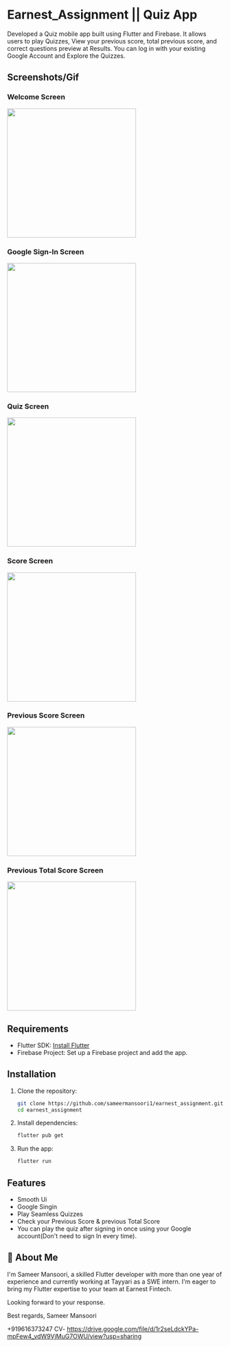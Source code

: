 # Earnest_Assignment || Quiz App

Developed a Quiz mobile app built using Flutter and Firebase. It allows users to play Quizzes, View your previous score, total previous score, and correct questions preview at Results.
You can log in with your existing Google Account and Explore the Quizzes.


## Screenshots/Gif



### Welcome Screen

<img src="https://github.com/user-attachments/assets/64740f82-c1aa-4136-8bc0-91cec3546dc8" width="300" hieght="100" />

### Google Sign-In Screen

<img src="https://github.com/user-attachments/assets/55a687d4-616d-4683-b021-fdac1c744ea1" width="300" hieght="100" />

### Quiz Screen

<img src="https://github.com/user-attachments/assets/5192f264-7525-4b91-9555-18054d1d2d2f" width="300" hieght="100" />

### Score Screen

<img src="https://github.com/user-attachments/assets/e2b1f59a-9711-4cb4-a45b-c4de619826af" width="300" hieght="100" />

### Previous Score Screen

<img src="https://github.com/user-attachments/assets/af06a254-370a-422d-b90e-a644262e9f44" width="300" hieght="100" />

### Previous Total Score Screen

<img src="https://github.com/user-attachments/assets/264d36f2-be87-4669-af81-1efeb66a9064" width="300" hieght="100" />


## Requirements
- Flutter SDK: [Install Flutter](https://flutter.dev/docs/get-started/install)
- Firebase Project: Set up a Firebase project and add the app.

## Installation

1. Clone the repository:
   ```bash
   git clone https://github.com/sameermansoori1/earnest_assignment.git
   cd earnest_assignment

2. Install dependencies:
   ```bash
   flutter pub get

3. Run the app:
   ```bash
   flutter run


## Features

- Smooth Ui 
- Google Singin
- Play Seamless Quizzes
- Check your Previous Score & previous Total Score
- You can play the quiz after signing in once using your Google account(Don't need to sign In every time).


## 🚀 About Me
I'm Sameer Mansoori, a skilled Flutter developer with more than one year of experience and currently working at Tayyari as a SWE intern. 
I'm eager to bring my Flutter expertise to your team at Earnest Fintech.



Looking forward to your response.

Best regards,
Sameer Mansoori

+919616373247
CV- https://drive.google.com/file/d/1r2seLdckYPa-mpFew4_vdW9VjMuG7OWU/view?usp=sharing

